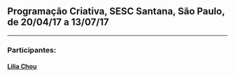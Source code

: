 ## Programação Criativa, SESC Santana, São Paulo, de 20/04/17 a 13/07/17
<hr>

### Participantes:

#### [Lilia Chou](/cursos/santana/participantes/lilia)

<script src="../footer.js"></script>


